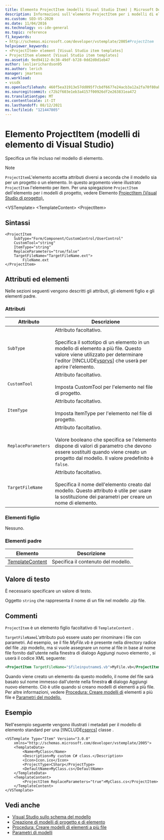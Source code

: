 ```yaml
---
title: Elemento ProjectItem (modelli Visual Studio Item) | Microsoft Docs
description: Informazioni sull'elemento ProjectItem per i modelli di elemento e su come accetta attributi diversi a seconda che il modello sia per un progetto o un elemento.
ms.custom: SEO-VS-2020
ms.date: 11/04/2016
ms.technology: vs-ide-general
ms.topic: reference
f1_keywords:
- http://schemas.microsoft.com/developer/vstemplate/2005#ProjectItem
helpviewer_keywords:
- <ProjectItem> element [Visual Studio item templates]
- ProjectItem element [Visual Studio item templates]
ms.assetid: 9ed94112-0c38-49df-b728-0dd2d0d1eb47
author: leslierichardson95
ms.author: lerich
manager: jmartens
ms.workload:
- vssdk
ms.openlocfilehash: 460f5ea31913e57dd095f7cbdf6677e24acb3a12a2fa70f80abb0acb67a34f8a
ms.sourcegitcommit: c72b2f603e1eb3a4157f00926df2e263831ea472
ms.translationtype: MT
ms.contentlocale: it-IT
ms.lasthandoff: 08/12/2021
ms.locfileid: "121447805"
---
```

# <a name="projectitem-element-visual-studio-item-templates"></a>Elemento ProjectItem (modelli di elemento di Visual Studio)
Specifica un file incluso nel modello di elemento.

> [!NOTE]
> `ProjectItem`L'elemento accetta attributi diversi a seconda che il modello sia per un progetto o un elemento. In questo argomento viene illustrato `ProjectItem` l'elemento per item. Per una spiegazione `ProjectItem` dell'elemento per i modelli di progetto, vedere Elemento [ProjectItem (Visual Studio di progetto).](../extensibility/projectitem-element-visual-studio-project-templates.md)

 \<VSTemplate> \<TemplateContent>
 \<ProjectItem>

## <a name="syntax"></a>Sintassi

```
<ProjectItem
    SubType="Form/Component/CustomControl/UserControl"
    CustomTool="string"
    ItemType="string"
    ReplaceParameters="true/false"
    TargetFileName="TargetFileName.ext">
        FileName.ext
</ProjectItem>
```

## <a name="attributes-and-elements"></a>Attributi ed elementi
 Nelle sezioni seguenti vengono descritti gli attributi, gli elementi figlio e gli elementi padre.

### <a name="attributes"></a>Attributi

| Attributo | Descrizione |
|---------------------| - |
| `SubType` | Attributo facoltativo.<br /><br /> Specifica il sottotipo di un elemento in un modello di elemento a più file. Questo valore viene utilizzato per determinare l'editor [!INCLUDE[vsprvs](../code-quality/includes/vsprvs_md.md)] che userà per aprire l'elemento. |
| `CustomTool` | Attributo facoltativo.<br /><br /> Imposta CustomTool per l'elemento nel file di progetto. |
| `ItemType` | Attributo facoltativo.<br /><br /> Imposta ItemType per l'elemento nel file di progetto. |
| `ReplaceParameters` | Attributo facoltativo.<br /><br /> Valore booleano che specifica se l'elemento dispone di valori di parametro che devono essere sostituiti quando viene creato un progetto dal modello. Il valore predefinito è `false`. |
| `TargetFileName` | Attributo facoltativo.<br /><br /> Specifica il nome dell'elemento creato dal modello. Questo attributo è utile per usare la sostituzione dei parametri per creare un nome di elemento. |

### <a name="child-elements"></a>Elementi figlio
 Nessuno.

### <a name="parent-elements"></a>Elementi padre

|Elemento|Descrizione|
|-------------|-----------------|
|[TemplateContent](../extensibility/templatecontent-element-visual-studio-templates.md)|Specifica il contenuto del modello.|

## <a name="text-value"></a>Valore di testo
 È necessario specificare un valore di testo.

 Oggetto `string` che rappresenta il nome di un file nel modello *.zip* file.

## <a name="remarks"></a>Commenti
 `ProjectItem` è un elemento figlio facoltativo di `TemplateContent` .

 `TargetFileName`L'attributo può essere usato per rinominare i file con parametri. Ad esempio, se il file *MyFile.vb* è presente nella directory radice del file *.zip* modello, ma si vuole assegnare  un nome al file in base al nome file fornito dall'utente nella finestra di dialogo Aggiungi nuovo elemento , si userà il codice XML seguente:

```xml
<ProjectItem TargetFileName="$fileinputname$.vb">MyFile.vb</ProjectItem>
```

 Quando viene creato un elemento da questo modello, il nome del file sarà basato sul nome immesso dall'utente nella finestra **di** dialogo Aggiungi nuovo elemento. Ciò è utile quando si creano modelli di elementi a più file. Per altre informazioni, vedere [Procedura: Creare modelli di](../ide/how-to-create-multi-file-item-templates.md) elementi a più file e [Parametri del modello.](../ide/template-parameters.md)

## <a name="example"></a>Esempio
 Nell'esempio seguente vengono illustrati i metadati per il modello di elemento standard per una [!INCLUDE[csprcs](../data-tools/includes/csprcs_md.md)] classe .

```
<VSTemplate Type="Item" Version="3.0.0"
    xmlns="http://schemas.microsoft.com/developer/vstemplate/2005">
    <TemplateData>
        <Name>MyClass</Name>
        <Description>My custom C# class.</Description>
        <Icon>Icon.ico</Icon>
        <ProjectType>CSharp</ProjectType>
        <DefaultName>MyClass.cs</DefaultName>
    </TemplateData>
    <TemplateContent>
        <ProjectItem ReplaceParameters="true">MyClass.cs</ProjectItem>
    </TemplateContent>
</VSTemplate>
```

## <a name="see-also"></a>Vedi anche
- [Visual Studio sullo schema del modello](../extensibility/visual-studio-template-schema-reference.md)
- [Creazione di modelli di progetto e di elemento](../ide/creating-project-and-item-templates.md)
- [Procedura: Creare modelli di elementi a più file](../ide/how-to-create-multi-file-item-templates.md)
- [Parametri di modelli](../ide/template-parameters.md)
